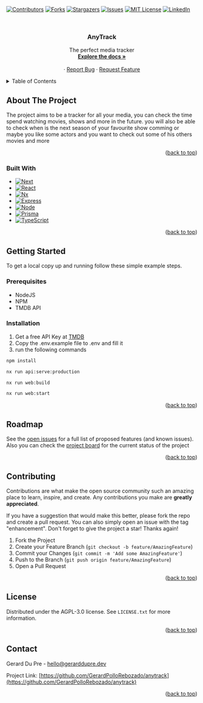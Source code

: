 <a name="readme-top"></a>
[![Contributors][contributors-shield]][contributors-url]
[![Forks][forks-shield]][forks-url]
[![Stargazers][stars-shield]][stars-url]
[![Issues][issues-shield]][issues-url]
[![MIT License][license-shield]][license-url]
[![LinkedIn][linkedin-shield]][linkedin-url]



<!-- PROJECT LOGO -->
<br />
<div align="center">

  <h3 align="center">AnyTrack</h3>

  <p align="center">
    The perfect media tracker
    <br />
    <a href="https://github.com/GerardPolloRebozado/anytrack"><strong>Explore the docs »</strong></a>
    <br />
    <br />
    <!-- <a href="https://github.com/GerardPolloRebozado/anytrack">View Demo</a> -->
    ·
    <a href="https://github.com/GerardPolloRebozado/anytrack/issues/new?labels=bug&template=bug-report---.md">Report Bug</a>
    ·
    <a href="https://github.com/GerardPolloRebozado/anytrack/issues/new?labels=enhancement&template=feature-request---.md">Request Feature</a>
  </p>
</div>



<!-- TABLE OF CONTENTS -->
<details>
  <summary>Table of Contents</summary>
  <ol>
    <li>
      <a href="#about-the-project">About The Project</a>
      <ul>
        <li><a href="#built-with">Built With</a></li>
      </ul>
    </li>
    <li>
      <a href="#getting-started">Getting Started</a>
      <ul>
        <li><a href="#prerequisites">Prerequisites</a></li>
        <li><a href="#installation">Installation</a></li>
      </ul>
    </li>
    <li><a href="#roadmap">Roadmap</a></li>
    <li><a href="#contributing">Contributing</a></li>
    <li><a href="#license">License</a></li>
    <li><a href="#contact">Contact</a></li>
  </ol>
</details>



<!-- ABOUT THE PROJECT -->
## About The Project

The project aims to be a tracker for all your media, you can check the time spend watching movies, shows and more in the future. you will also be able to check when is the next season of your favourite show comming or maybe you like some actors and you want to check out some of his others movies and more

<p align="right">(<a href="#readme-top">back to top</a>)</p>



### Built With

* [![Next][Next.js]][Next-url]
* [![React][React.js]][React-url]
* [![Nx][Nx]][Nx-url]
* [![Express][Express.js]][Express-url]
* [![Node][Node.js]][Node-url]
* [![Prisma][Prisma]][Prisma-url]
* [![TypeScript][TypeScript]][TypeScript-url]

<p align="right">(<a href="#readme-top">back to top</a>)</p>



<!-- GETTING STARTED -->
## Getting Started

To get a local copy up and running follow these simple example steps.

### Prerequisites

* NodeJS
* NPM
* TMDB API

### Installation

1. Get a free API Key at [TMDB](https://www.themoviedb.org/settings/api)
2. Copy the .env.example file to .env and fill it
3. run the following commands
```sh
npm install
```
```sh
nx run api:serve:production
```
```sh
nx run web:build
```
```sh
nx run web:start
```

<p align="right">(<a href="#readme-top">back to top</a>)</p>

<!-- ROADMAP -->
## Roadmap

See the [open issues](https://github.com/GerardPolloRebozado/anytrack/issues) for a full list of proposed features (and known issues).
Also you can check the [project board](https://github.com/users/GerardPolloRebozado/projects/5/views/1) for the current status of the project

<p align="right">(<a href="#readme-top">back to top</a>)</p>



<!-- CONTRIBUTING -->
## Contributing

Contributions are what make the open source community such an amazing place to learn, inspire, and create. Any contributions you make are **greatly appreciated**.

If you have a suggestion that would make this better, please fork the repo and create a pull request. You can also simply open an issue with the tag "enhancement".
Don't forget to give the project a star! Thanks again!

1. Fork the Project
2. Create your Feature Branch (`git checkout -b feature/AmazingFeature`)
3. Commit your Changes (`git commit -m 'Add some AmazingFeature'`)
4. Push to the Branch (`git push origin feature/AmazingFeature`)
5. Open a Pull Request

<p align="right">(<a href="#readme-top">back to top</a>)</p>



<!-- LICENSE -->
## License

Distributed under the AGPL-3.0 license. See `LICENSE.txt` for more information.

<p align="right">(<a href="#readme-top">back to top</a>)</p>



<!-- CONTACT -->
## Contact

Gerard Du Pre - hello@gerarddupre.dev

Project Link: [https://github.com/GerardPolloRebozado/anytrack](https://github.com/GerardPolloRebozado/anytrack)

<p align="right">(<a href="#readme-top">back to top</a>)</p>



<!-- MARKDOWN LINKS & IMAGES -->
<!-- https://www.markdownguide.org/basic-syntax/#reference-style-links -->
[contributors-shield]: https://img.shields.io/github/contributors/GerardPolloRebozado/anytrack.svg?style=for-the-badge
[contributors-url]: https://github.com/GerardPolloRebozado/anytrack/graphs/contributors
[forks-shield]: https://img.shields.io/github/forks/GerardPolloRebozado/anytrack.svg?style=for-the-badge
[forks-url]: https://github.com/GerardPolloRebozado/anytrack/network/members
[stars-shield]: https://img.shields.io/github/stars/GerardPolloRebozado/anytrack.svg?style=for-the-badge
[stars-url]: https://github.com/GerardPolloRebozado/anytrack/stargazers
[issues-shield]: https://img.shields.io/github/issues/GerardPolloRebozado/anytrack.svg?style=for-the-badge
[issues-url]: https://github.com/GerardPolloRebozado/anytrack/issues
[license-shield]: https://img.shields.io/github/license/GerardPolloRebozado/anytrack.svg?style=for-the-badge
[license-url]: https://github.com/GerardPolloRebozado/anytrack/blob/master/LICENSE.txt
[linkedin-shield]: https://img.shields.io/badge/-LinkedIn-black.svg?style=for-the-badge&logo=linkedin&colorB=555
[linkedin-url]: https://www.linkedin.com/in/gerard-du-pre/
[Next.js]: https://img.shields.io/badge/next.js-000000?style=for-the-badge&logo=nextdotjs&logoColor=white
[Next-url]: https://nextjs.org/
[React.js]: https://img.shields.io/badge/react-61DAFB?style=for-the-badge&logo=react&logoColor=white
[React-url]: https://reactjs.org/
[Nx]: https://img.shields.io/badge/nx-123456?style=for-the-badge&logo=nx&logoColor=white
[Nx-url]: https://nx.dev/
[Express.js]: https://img.shields.io/badge/express-000000?style=for-the-badge&logo=express&logoColor=white
[Express-url]: https://expressjs.com/
[Node.js]: https://img.shields.io/badge/node.js-339933?style=for-the-badge&logo=nodedotjs&logoColor=white
[Node-url]: https://nodejs.org/
[Prisma]: https://img.shields.io/badge/prisma-2D3748?style=for-the-badge&logo=prisma&logoColor=white
[Prisma-url]: https://www.prisma.io/
[TypeScript]: https://img.shields.io/badge/typescript-3178C6?style=for-the-badge&logo=typescript&logoColor=white
[TypeScript-url]: https://www.typescriptlang.org/
